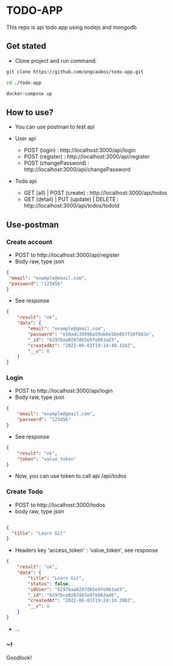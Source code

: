 # TODO-APP

This repo is api todo app using nodejs and mongodb

## Get stated

- Clone project and run command:

```sh
git clone https://github.com/ongcaoboi/todo-app.git

cd ./todo-app

docker-compose up

```

## How to use?

- You can use postman to test api
- User api

  - POST (login) : http://localhost:3000/api/login
  - POST (register) : http://localhost:3000/api/register
  - POST (changePassword) : http://localhost:3000/api/changePassword

- Todo api

  - GET (all) | POST (create) : http://localhost:3000/api/todos
  - GET (detail) | PUT (update) | DELETE : http://localhost:3000/api/todos/todoId

## Use-postman

### Create account
  
- POST to http://localhost:3000/api/register
- Body raw, type json
   
 ``` json
{
  "email": "example@email.com",
  "password": "123456"
}
 ```
- See response

``` json
{
    "result": "ok",
    "data": {
        "email": "example@gmail.com",
        "password": "e10adc3949ba59abbe56e057f20f883e",
        "_id": "6297baa0287d65e97e083ad3",
        "createdAt": "2022-06-01T19:14:40.324Z",
        "__v": 0
    }
}
```

### Login

- POST to http://localhost:3000/api/login 
- Body raw, type json

``` json
{
    "email": "example@gmail.com",
    "password": "123456"
}
```
- See response

``` json
{
    "result": "ok",
    "token": "value_token"
}
```

- Now, you can use token to call api /api/todos

### Create Todo

- POST to http://localhost:3000/todos
- body raw, type json

```json

{
  "title": "Learn Git"
}

```
- Headers key 'access_token' : 'value_token', see response
```json
{
    "result": "ok",
    "data": {
        "title": "Learn Git",
        "status": false,
        "idUser": "6297baa0287d65e97e083ad3",
        "_id": "6297bce0287d65e97e083ad6",
        "createdAt": "2022-06-01T19:24:16.208Z",
        "__v": 0
    }
}
```
- ...

### ~!

Goodlook!
